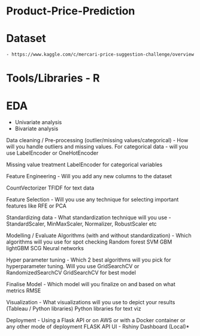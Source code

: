 # Product-Price-Prediction
# Dataset 
	- https://www.kaggle.com/c/mercari-price-suggestion-challenge/overview


# Tools/Libraries - R


# EDA 
- Univariate analysis 
- Bivariate analysis



Data cleaning / Pre-processing (outlier/missing values/categorical) - How will you handle outliers and missing values. For categorical data - will you use LabelEncoder or OneHotEncoder

Missing value treatment
LabelEncoder for categorical variables


Feature Engineering - Will you add any new columns to the dataset

CountVectorizer 
TFIDF for text data




Feature Selection - Will you use any technique for selecting important features like RFE or PCA


Standardizing data - What standardization technique will you use - StandardScaler, MinMaxScaler, Normalizer, RobustScaler etc


Modelling / Evaluate Algorithms (with and without standardization) - Which algorithms will you use for spot checking
Random forest
SVM
GBM
lightGBM
SCG
Neural networks


Hyper parameter tuning - Which 2 best algorithms will you pick for hyperparameter tuning. Will you use GridSearchCV or RandomizedSearchCV
GridSearchCV for best model


Finalise Model - Which model will you finalize on and based on what metrics
RMSE


Visualization - What visualizations will you use to depict your results (Tableau / Python libraries)
Python libraries for text viz


Deployment - Using a Flask API or on AWS or with a Docker container or any other mode of deployment
FLASK API
UI - Rshiny Dashboard (Local)*




